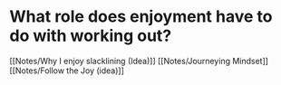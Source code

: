 # What role does enjoyment have to do with working out?

[[Notes/Why I enjoy slacklining (Idea)]]
[[Notes/Journeying Mindset]]
[[Notes/Follow the Joy (idea)]]